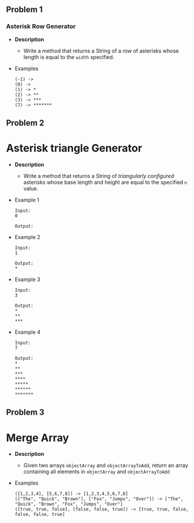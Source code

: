 ## Problem 1

### Asterisk Row Generator
* **Description**
    * Write a method that returns a String of a row of asterisks whose length is equal to the `width` specified.

* Examples

    ```
    (-1) ->
    (0) -> 
    (1) -> *
    (2) -> **
    (3) -> ***
    (7) -> *******
    ```
    
## Problem 2

# Asterisk triangle Generator
* **Description**
    * Write a method that returns a String of _triangularly configured_ asterisks whose base length and height are equal to the specified `n` value.

* Example 1

    ```
    Input:
    0
    ```
    ```
    Output:    
    
    ```
    
* Example 2

    ```
    Input:
    1
    ```
    ```
    Output:    
    *
    ```
    
* Example 3

    ```
    Input:
    3
    ```
    ```
    Output:    
    *
    **
    ***
    ```
    
* Example 4

    ```
    Input:
    7
    ```
    ```
    Output:    
    *
    **
    ***
    ****
    *****
    ******
    *******
    ```
    
    
## Problem 3

# Merge Array
* **Description**
    * Given two arrays `objectArray` and `objectArrayToAdd`, return an array containing all elements in `objectArray` and `objectArrayToAdd`

* Examples

    ```
    ([1,2,3,4], [5,6,7,8]) -> [1,2,3,4,5,6,7,8]
    (["The", "Quick", "Brown"], ["Fox", "Jumps", "Over"]) -> ["The", "Quick", "Brown", "Fox", "Jumps", "Over"]
    ([true, true, false], [false, false, true]) -> [true, true, false, false, false, true]
    ```